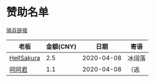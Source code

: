 # 赞助名单

[骑兵链接](https://www.yunyoujun.cn/about/#Donate)

| 老板                                       | 金额(CNY) | 日期       | 寄语   |
| ------------------------------------------ | --------- | ---------- | ------ |
| [HellSakura](https://HellSakura.github.io) | 2.5       | 2020-04-08 | 冰阔落 |
| [呵呵君](https://hehejun.cn/)              | 1.1       | 2020-04-08 | （逃   |
